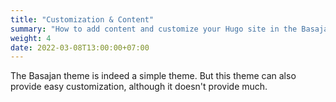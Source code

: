 ```yaml
---
title: "Customization & Content"
summary: "How to add content and customize your Hugo site in the Basajan theme."
weight: 4
date: 2022-03-08T13:00:00+07:00
---
```


The Basajan theme is indeed a simple theme. But this theme can also provide easy
customization, although it doesn't provide much.
